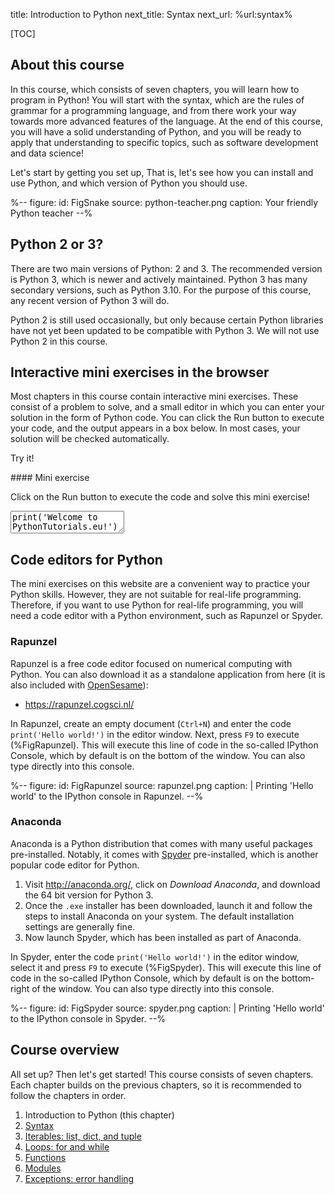 title: Introduction to Python
next_title: Syntax
next_url: %url:syntax%


[TOC]


## About this course


In this course, which consists of seven chapters, you will learn how to program in Python! You will start with the syntax, which are the rules of grammar for a programming language, and from there work your way towards more advanced features of the language. At the end of this course, you will have a solid understanding of Python, and you will be ready to apply that understanding to specific topics, such as software development and data science!

Let's start by getting you set up, That is, let's see how you can install and use Python, and which version of Python you should use.

%--
figure:
 id: FigSnake
 source: python-teacher.png
 caption: Your friendly Python teacher
--%



## Python 2 or 3?

There are two main versions of Python: 2 and 3. The recommended version is Python 3, which is newer and actively maintained. Python 3 has many secondary versions, such as Python 3.10. For the purpose of this course, any recent version of Python 3 will do.

Python 2 is still used occasionally, but only because certain Python libraries have not yet been updated to be compatible with Python 3. We will not use Python 2 in this course.


## Interactive mini exercises in the browser

Most chapters in this course contain interactive mini exercises. These consist of a problem to solve, and a small editor in which you can enter your solution in the form of Python code. You can click the Run button to execute your code, and the output appears in a box below. In most cases, your solution will be checked automatically.

Try it!

<div class="exercise" id="exercise_get_started" markdown="1">
#### Mini exercise

Click on the Run button to execute the code and solve this mini exercise!

<textarea class="code">
print('Welcome to PythonTutorials.eu!')
</textarea>
<div hidden class="solution_output">Welcome to PythonTutorials.eu!</div>
</div>


## Code editors for Python

The mini exercises on this website are a convenient way to practice your Python skills. However, they are not suitable for real-life programming. Therefore, if you want to use Python for real-life programming, you will need a code editor with a Python environment, such as Rapunzel or Spyder.


### Rapunzel

Rapunzel is a free code editor focused on numerical computing with Python. You can also download it as a standalone application from here (it is also included with [OpenSesame](https://osdoc.cogsci.nl)):

- <https://rapunzel.cogsci.nl/>

In Rapunzel, create an empty document (`Ctrl+N`) and enter the code `print('Hello world!')` in the editor window. Next, press `F9` to execute (%FigRapunzel). This will execute this line of code in the so-called IPython Console, which by default is on the bottom of the window. You can also type directly into this console.



%--
figure:
 id: FigRapunzel
 source: rapunzel.png
 caption: |
  Printing 'Hello world' to the IPython console in Rapunzel.
--%



### Anaconda

Anaconda is a Python distribution that comes with many useful packages pre-installed. Notably, it comes with [Spyder](https://www.spyder-ide.org/) pre-installed, which is another popular code editor for Python.

1. Visit <http://anaconda.org/>, click on *Download Anaconda*, and download the 64 bit version for Python 3.
2. Once the `.exe` installer has been downloaded, launch it and follow the steps to install Anaconda on your system. The default installation settings are generally fine.
3. Now launch Spyder, which has been installed as part of Anaconda.

In Spyder, enter the code `print('Hello world!')` in the editor window, select it and press `F9` to execute (%FigSpyder). This will execute this line of code in the so-called IPython Console, which by default is on the bottom-right of the window. You can also type directly into this console.

%--
figure:
 id: FigSpyder
 source: spyder.png
 caption: |
  Printing 'Hello world' to the IPython console in Spyder.
--%


## Course overview

All set up? Then let's get started! This course consists of seven chapters. Each chapter builds on the previous chapters, so it is recommended to follow the chapters in order.

1. Introduction to Python (this chapter)
2. [Syntax](%link:syntax%)
3. [Iterables: list, dict, and tuple](%link:iterables%)
4. [Loops: for and while](%link:loops%)
5. [Functions](%link:functions%)
6. [Modules](%link:modules%)
7. [Exceptions: error handling](%link:exceptions%)
